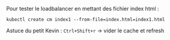 Pour tester le loadbalancer en mettant des fichier index html :
```
kubectl create cm index1 --from-file=index.html=index1.html
```

Astuce du petit Kevin : `Ctrl+Shift+r` -> vider le cache et refresh
